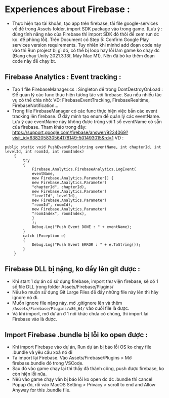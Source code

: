 # Experiences about Firebase :

- Thực hiện tạo tài khoản, tạo app trên firebase, tải file google-services về để trong Assets folder, import SDK package vào trong game. (Lưu ý : dùng tính năng nào của Firebase thì import SDK đó thôi để xem run dc ko. đề phòng lỗi). Trên Document có Step 5: Confirm Google Play services version requirements. Tuy nhiên khi minhd add đoạn code này vào thì Run project bị gì đó, có thể bị loop hay lỗi làm game ko chạy dc (Đang chạy Unity 2021.3.13f, Máy Mac M1). Nên đã bỏ ko thêm đoạn code này để chạy bt. 
## Firebase Analytics : Event tracking : 
- Tạo 1 file FirebaseManager.cs : Singleton để trong DontDestroyOnLoad : Để quản lý các func thực hiện tương tác với firebase. Sau nếu nhiều tác vụ có thể chia nhỏ: VD: FirebaseEventTracking, FirebaseRealtime, FirebaseNotification... 
- Trong file FirebaseManager có các func thực hiện việc bắn các event tracking lên firebase. Ở đây mình tạo enum để quản lý các eventName. Lưu ý các eventName này không được trùng với 1 số eventName có sẵn của firebase. Tham khảo trong đây: https://support.google.com/firebase/answer/9234069?visit_id=638205830564178149-501493015&rd=1 
VD : 
``` 
public static void PushEventRoom(string eventName, int chapterId, int levelId, int roomId, int roomIndex)
    {
        try
        {
            Firebase.Analytics.FirebaseAnalytics.LogEvent(
            eventName,
            new Firebase.Analytics.Parameter[] {
            new Firebase.Analytics.Parameter(
            "chapterId", chapterId),
            new Firebase.Analytics.Parameter(
            "levelId", levelId),
            new Firebase.Analytics.Parameter(
            "roomId", roomId),
            new Firebase.Analytics.Parameter(
            "roomIndex", roomIndex),
            }
            );
            Debug.Log("Push Event DONE : " + eventName);
        }
        catch (Exception e)
        {
            Debug.Log("Push Event ERROR : " + e.ToString());
        }
    }
```

## Firebase DLL bị nặng, ko đẩy lên git được : 
- Khi start 1 dự án có sử dụng firebase, import thư viện firebase, sẽ có 1 số file DLL trong folder Assets/Firebase/Plugins/ 
- Nếu ko muốn sử dụng Git Large Files để đấy những file này lên thì hãy ignore nó đi.
- Muốn ignore file nặng này, mở .gitignore lên và thêm `/Assets/Firebase/Plugins/x86_64/` vào cuối file là được. 
- Và khi import, mở dự án ở 1 nơi khác chưa có chúng, thì import lại Firebase vào là được. 

## Import Firebase .bundle bị lỗi ko open được : 
- Khi import Firebase vào dự án, Run dự án bị báo lỗi OS ko chạy file .bundle và yêu cầu xoá nó đi
- Ta import lại Firebase. Vào Assets/Firebase/Plugins > Mở firebase.bundle đó trong VSCode. 
- Sau đó vào game chạy lại thì thấy đã thành công, push được firebase, ko còn hiện lỗi nữa. 
- Nêú vào game chạy vẫn bị báo lỗi ko open dc dc .bundle thì cancel Popup đó, rồi vào MacOS Setting > Privacy > scroll to end and Allow Anyway for this .bundle file.

